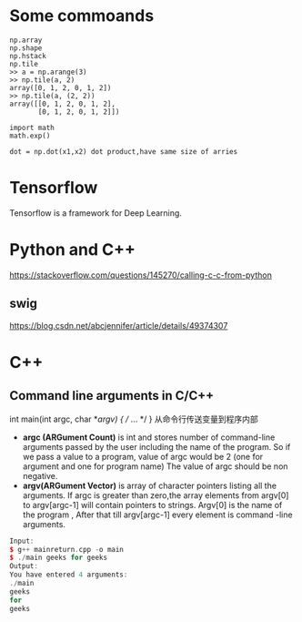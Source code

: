 
# Some commoands 
```
np.array
np.shape
np.hstack
np.tile
>> a = np.arange(3)
>> np.tile(a, 2)
array([0, 1, 2, 0, 1, 2])
>> np.tile(a, (2, 2))
array([[0, 1, 2, 0, 1, 2],
       [0, 1, 2, 0, 1, 2]])

import math
math.exp()

dot = np.dot(x1,x2) dot product,have same size of arries
```
# Tensorflow
Tensorflow is a framework for Deep Learning.

# Python and C++
https://stackoverflow.com/questions/145270/calling-c-c-from-python
## swig
https://blog.csdn.net/abcjennifer/article/details/49374307

# C++
## Command line arguments in C/C++
int main(int argc, char **argv) { /* ... */ }
从命令行传送变量到程序内部
* **argc (ARGument Count)** is int and stores number of command-line arguments passed by the user including the name of the program. So if we pass a value to a program, value of argc would be 2 (one for argument and one for program name)
The value of argc should be non negative.
* **argv(ARGument Vector)** is array of character pointers listing all the arguments.
If argc is greater than zero,the array elements from argv[0] to argv[argc-1] will contain pointers to strings.
Argv[0] is the name of the program , After that till argv[argc-1] every element is command -line arguments.
```C++
Input:
$ g++ mainreturn.cpp -o main 
$ ./main geeks for geeks
Output:
You have entered 4 arguments:
./main
geeks
for
geeks
```